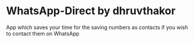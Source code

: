 # WhatsApp-Direct by dhruvthakor
App which saves your time for the saving numbers as contacts if you wish to contact them on WhatsApp

